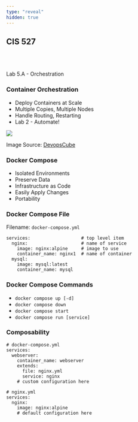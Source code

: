 ```yaml
---
type: "reveal"
hidden: true
---
```

<section>
	<h2>CIS 527</h2><br><br><p>Lab 5.A - Orchestration</p>
</section>
<section>
	<h3>Container Orchestration</h3>
	<ul>
		<li>Deploy Containers at Scale</li>
		<li>Multiple Copies, Multiple Nodes</li>
		<li>Handle Routing, Restarting</li>
		<li>Lab 2 - Automate!</li>
	</ul>
</section>
<section>
	<img class="stretch plain" src="/cis527/images/5a/docker-swarm.png.webp">
	<p class="imagecredit">Image Source: <a href="https://devopscube.com/docker-container-clustering-tools/">DevopsCube</a></p>
</section>
<section>
	<h3>Docker Compose</h3>
	<ul>
		<li>Isolated Environments</li>
		<li>Preserve Data</li>
		<li>Infrastructure as Code</li>
		<li>Easily Apply Changes</li>
		<li>Portability</li>
	</ul>
</section>
<section>
	<h3>Docker Compose File</h3>
	<p>Filename: <code>docker-compose.yml</code></p>
	<pre><code class="yml">services:                   # top level item
  nginx:                    # name of service
    image: nginx:alpine     # image to use
    container_name: nginx1  # name of container
  mysql:
    image: mysql:latest
    container_name: mysql</code></pre>
</section>
<section>
	<h3>Docker Compose Commands</h3>
	<ul>
		<li><code>docker compose up [-d]</code></li>
		<li><code>docker compose down</code></li>
		<li><code>docker compose start</code></li>
		<li><code>docker compose run [service]</code></li>
	</ul>
</section>
<section>
	<h3>Composability</h3>
	<pre><code class="yml"># docker-compose.yml
services:
  webserver:
    container_name: webserver
    extends:
      file: nginx.yml
      service: nginx
    # custom configuration here</code></pre>
	<pre><code class="yml"># nginx.yml
services:
  nginx:
    image: nginx:alpine
    # default configuration here</code></pre>
</section>

